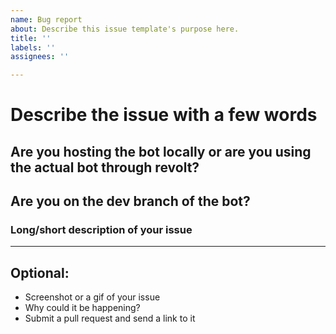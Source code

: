 ```yaml
---
name: Bug report
about: Describe this issue template's purpose here.
title: ''
labels: ''
assignees: ''

---
```


# Describe the issue with a few words

## Are you hosting the bot locally or are you using the actual bot through revolt?
## Are you on the dev branch of the bot?


### Long/short description of your issue
*** 
## Optional:
- Screenshot or a gif of your issue
- Why could it be happening?
- Submit a pull request and send a link to it

